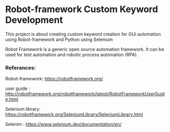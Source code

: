 # Robot-framework Custom Keyword Development

This project is about creating custom keyword creation for GUi automation using Robot-framework and Python using Selenium

Robot Framework is a generic open source automation framework. It can be used for test automation and robotic process automation (RPA).

### Referances:

Robot-framework: https://robotframework.org/

user guide : http://robotframework.org/robotframework/latest/RobotFrameworkUserGuide.html

Selenium library: https://robotframework.org/SeleniumLibrary/SeleniumLibrary.html

Selenim : https://www.selenium.dev/documentation/en/
